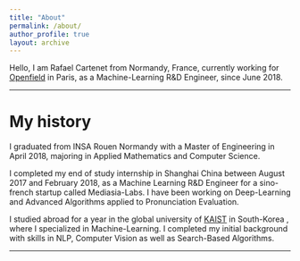 ```yaml
---
title: "About"
permalink: /about/
author_profile: true
layout: archive
---
```


Hello, I am Rafael Cartenet from Normandy, France, currently working for [Openfield](http://openfieldlive.com/?lang=en) in Paris, as a Machine-Learning R&D Engineer, since June 2018.

---

# My history

I graduated from INSA Rouen Normandy with a Master of Engineering in April 2018, majoring in Applied Mathematics and Computer Science.

I completed my end of study internship in Shanghai China between August 2017 and February 2018, as a Machine Learning R&D Engineer for a sino-french startup called Mediasia-Labs. I have been working on Deep-Learning and Advanced Algorithms applied to Pronunciation Evaluation.

I studied abroad for a year in the global university of [KAIST](http://www.kaist.edu/html/en/kaist/kaist_010201.html) in South-Korea , where I specialized in Machine-Learning. I completed my initial background with skills in NLP, Computer Vision as well as Search-Based Algorithms.

---
